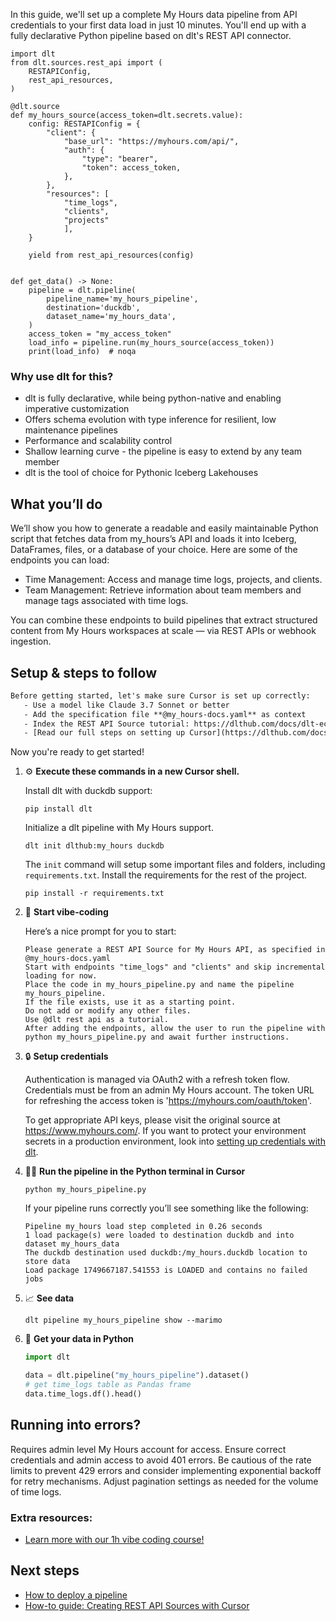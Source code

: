 In this guide, we'll set up a complete My Hours data pipeline from API credentials to your first data load in just 10 minutes. You'll end up with a fully declarative Python pipeline based on dlt's REST API connector.

```python-outcome
import dlt
from dlt.sources.rest_api import (
    RESTAPIConfig,
    rest_api_resources,
)

@dlt.source
def my_hours_source(access_token=dlt.secrets.value):
    config: RESTAPIConfig = {
        "client": {
            "base_url": "https://myhours.com/api/",
            "auth": {
                "type": "bearer",
                "token": access_token,
            },
        },
        "resources": [
            "time_logs",
            "clients",
            "projects"
            ],
    }

    yield from rest_api_resources(config)


def get_data() -> None:
    pipeline = dlt.pipeline(
        pipeline_name='my_hours_pipeline',
        destination='duckdb',
        dataset_name='my_hours_data', 
    )
    access_token = "my_access_token"
    load_info = pipeline.run(my_hours_source(access_token))
    print(load_info)  # noqa
```

### Why use dlt for this?

- dlt is fully declarative, while being python-native and enabling imperative customization
- Offers schema evolution with type inference for resilient, low maintenance pipelines
- Performance and scalability control
- Shallow learning curve - the pipeline is easy to extend by any team member
- dlt is the tool of choice for Pythonic Iceberg Lakehouses

## What you’ll do

We’ll show you how to generate a readable and easily maintainable Python script that fetches data from my_hours’s API and loads it into Iceberg, DataFrames, files, or a database of your choice. Here are some of the endpoints you can load:

- Time Management: Access and manage time logs, projects, and clients.
- Team Management: Retrieve information about team members and manage tags associated with time logs.

You can combine these endpoints to build pipelines that extract structured content from My Hours workspaces at scale — via REST APIs or webhook ingestion.

## Setup & steps to follow

```default
Before getting started, let's make sure Cursor is set up correctly:
   - Use a model like Claude 3.7 Sonnet or better
   - Add the specification file **@my_hours-docs.yaml** as context
   - Index the REST API Source tutorial: https://dlthub.com/docs/dlt-ecosystem/verified-sources/rest_api/ and add it to context as **@dlt rest api**
   - [Read our full steps on setting up Cursor](https://dlthub.com/docs/dlt-ecosystem/llm-tooling/cursor-restapi#23-configuring-cursor-with-documentation)
```

Now you're ready to get started! 

1. ⚙️ **Execute these commands in a new Cursor shell.**
    
    Install dlt with duckdb support:
    ```shell
    pip install dlt
    ```

    Initialize a dlt pipeline with My Hours support.
    ```shell
    dlt init dlthub:my_hours duckdb
    ```

    The `init` command will setup some important files and folders, including `requirements.txt`. Install the requirements for the rest of the project.
    ```shell
    pip install -r requirements.txt
    ```
    
2. 🤠 **Start vibe-coding**
    
    Here’s a nice prompt for you to start: 
    
    ```prompt
    Please generate a REST API Source for My Hours API, as specified in @my_hours-docs.yaml 
    Start with endpoints "time_logs" and "clients" and skip incremental loading for now. 
    Place the code in my_hours_pipeline.py and name the pipeline my_hours_pipeline. 
    If the file exists, use it as a starting point. 
    Do not add or modify any other files. 
    Use @dlt rest api as a tutorial. 
    After adding the endpoints, allow the user to run the pipeline with python my_hours_pipeline.py and await further instructions.
    ```

    
3. 🔒 **Setup credentials** 
    
    Authentication is managed via OAuth2 with a refresh token flow. Credentials must be from an admin My Hours account. The token URL for refreshing the access token is 'https://myhours.com/oauth/token'.
    
    To get appropriate API keys, please visit the original source at https://www.myhours.com/.
    If you want to protect your environment secrets in a production environment, look into [setting up credentials with dlt](https://dlthub.com/docs/walkthroughs/add_credentials).
    
4. 🏃‍♀️ **Run the pipeline in the Python terminal in Cursor**
    
    ```shell
    python my_hours_pipeline.py
    ```
    
    If your pipeline runs correctly you’ll see something like the following:
    
    ```shell
    Pipeline my_hours load step completed in 0.26 seconds
    1 load package(s) were loaded to destination duckdb and into dataset my_hours_data
    The duckdb destination used duckdb:/my_hours.duckdb location to store data
    Load package 1749667187.541553 is LOADED and contains no failed jobs
    ```
    
5. 📈 **See data**
    
    ```shell
    dlt pipeline my_hours_pipeline show --marimo
    ```
    
6. 🐍 **Get your data in Python**
    
    ```python
    import dlt

   data = dlt.pipeline("my_hours_pipeline").dataset()
   # get time_logs table as Pandas frame
   data.time_logs.df().head()
    ```

## Running into errors?

Requires admin level My Hours account for access. Ensure correct credentials and admin access to avoid 401 errors. Be cautious of the rate limits to prevent 429 errors and consider implementing exponential backoff for retry mechanisms. Adjust pagination settings as needed for the volume of time logs.

### Extra resources:

- [Learn more with our 1h vibe coding course!](https://www.youtube.com/watch?v=GGid70rnJuM)

## Next steps

- [How to deploy a pipeline](https://dlthub.com/docs/walkthroughs/deploy-a-pipeline)
- [How-to guide: Creating REST API Sources with Cursor](https://dlthub.com/docs/dlt-ecosystem/llm-tooling/cursor-restapi)